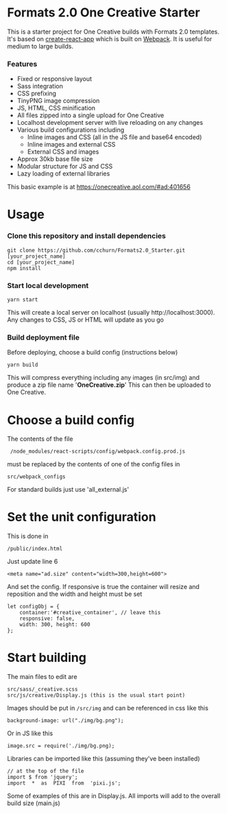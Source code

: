 
# Formats 2.0 One Creative Starter

This is a starter project for One Creative builds with Formats 2.0 templates. It's based on [create-react-app](https://github.com/facebook/create-react-app) which is built on [Webpack](https://webpack.js.org/).
It is useful for medium to large builds.

### Features
  - Fixed or responsive layout
  - Sass integration
  - CSS prefixing
  - TinyPNG image compression
  - JS, HTML, CSS minification
  - All files zipped into a single upload for One Creative
  - Localhost development server with live reloading on any changes
  - Various build configurations including
	  - Inline images and CSS (all in the JS file and base64 encoded)
	  - Inline images and external CSS 
	  - External CSS and images
  - Approx 30kb base file size 
  - Modular structure for JS and CSS
  - Lazy loading of external libraries

This basic example is at https://onecreative.aol.com/#ad:401656

# Usage
### Clone this repository and install dependencies

    git clone https://github.com/cchurn/Formats2.0_Starter.git [your_project_name]
    cd [your_project_name]
    npm install

### Start local development

    yarn start

This will create a local server on localhost (usually http://localhost:3000). Any changes to CSS, JS or HTML will update  as you go
### Build deployment file
Before deploying, choose a build config (instructions below)

    yarn build

This will compress everything including any images (in src/img) and produce a zip file name '**OneCreative.zip**'
This can then be uploaded to One Creative. 

# Choose a  build config
The contents of the file 

     /node_modules/react-scripts/config/webpack.config.prod.js 

 must be replaced by the contents of one of the config files in
 

    src/webpack_configs
For standard builds just use 'all_external.js'
# Set the unit configuration
This is done in 

    /public/index.html
Just update line 6

    <meta name="ad.size" content="width=300,height=600">
And set the config. If responsive is true the container will resize and reposition and the width and height must be set

    let configObj = {  
	    container:'#creative_container', // leave this
	    responsive: false, 
	    width: 300, height: 600
    };
# Start building

The main files to edit are 

    src/sass/_creative.scss
    src/js/creative/Display.js (this is the usual start point)
Images should be put in `/src/img` and can be referenced in css like this

    background-image: url("./img/bg.png");
Or in JS like this

    image.src = require('./img/bg.png);
Libraries can be imported like this (assuming they've been installed)

    // at the top of the file
    import $ from 'jquery';
    import  *  as  PIXI  from  'pixi.js';

Some of examples of this are in Display.js. All imports will add to the overall build size (main.js)

   
